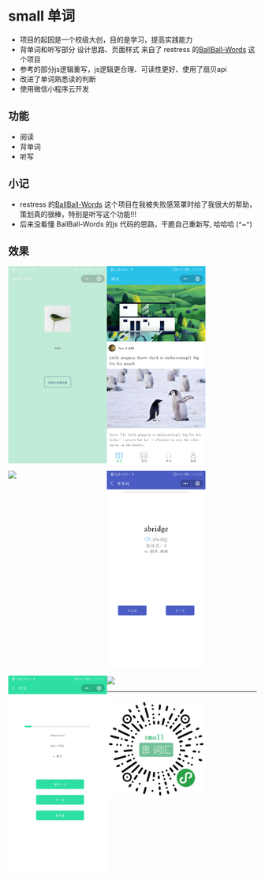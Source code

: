 
#   small 单词
- 项目的起因是一个校级大创，目的是学习，提高实践能力
- 背单词和听写部分 设计思路、页面样式 来自了 restress 的[BallBall-Words](https://github.com/restress/BallBall-Words) 这个项目 
- 参考的部分js逻辑重写，js逻辑更合理、可读性更好、使用了扇贝api
- 改进了单词熟悉读的判断
- 使用微信小程序云开发
## 功能
- 阅读
- 背单词
- 听写

## 小记
- restress 的[BallBall-Words](https://github.com/restress/BallBall-Words) 这个项目在我被失败感笼罩时给了我很大的帮助，策划真的很棒，特别是听写这个功能!!!
- 后来没看懂 BallBall-Words 的js 代码的思路，干脆自己重新写,  哈哈哈 (^~^)

## 效果

<img align="left" width="200" height="auto" src="https://raw.githubusercontent.com/zhanyeye/Figure-bed/img/img/20190421093501.png"/> <img align="center" width="200" height="auto" src="https://raw.githubusercontent.com/zhanyeye/Figure-bed/img/img/20190421093540.png"/> 

<img align="left"  width="200" height="auto" src="https://ws1.sinaimg.cn/large/007y3hakly1g2a0gn52wdj30tz1nz4hy.jpg"/><img align="center" width="200" height="auto" src="https://raw.githubusercontent.com/zhanyeye/Figure-bed/img/img/20190421094631.png"/>



<img align="left" width="200" height="auto" src="https://raw.githubusercontent.com/zhanyeye/Figure-bed/img/img/20190421094703.png"/><img align="center" width="200" height="auto" src="https://ws1.sinaimg.cn/large/007y3hakly1g2a0txvohyj30tz1nxtcs.jpg"/>

---



<img width="200" height="auto" src="./exhibition_image/07.jpg"/>

